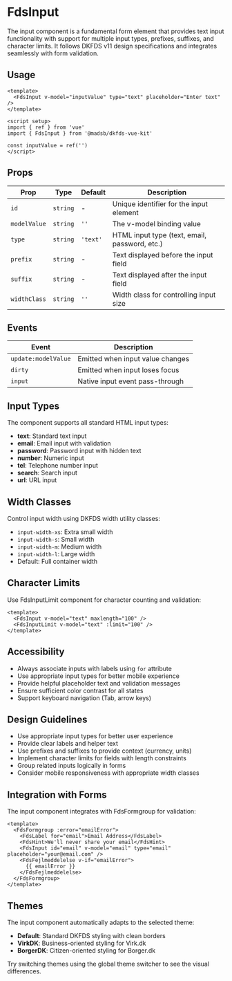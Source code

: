 # FdsInput

The input component is a fundamental form element that provides text input functionality with support for multiple input types, prefixes, suffixes, and character limits. It follows DKFDS v11 design specifications and integrates seamlessly with form validation.

## Usage

```vue
<template>
  <FdsInput v-model="inputValue" type="text" placeholder="Enter text" />
</template>

<script setup>
import { ref } from 'vue'
import { FdsInput } from '@madsb/dkfds-vue-kit'

const inputValue = ref('')
</script>
```

## Props

| Prop         | Type     | Default  | Description                                   |
| ------------ | -------- | -------- | --------------------------------------------- |
| `id`         | `string` | -        | Unique identifier for the input element       |
| `modelValue` | `string` | `''`     | The v-model binding value                     |
| `type`       | `string` | `'text'` | HTML input type (text, email, password, etc.) |
| `prefix`     | `string` | -        | Text displayed before the input field         |
| `suffix`     | `string` | -        | Text displayed after the input field          |
| `widthClass` | `string` | `''`     | Width class for controlling input size        |

## Events

| Event               | Description                      |
| ------------------- | -------------------------------- |
| `update:modelValue` | Emitted when input value changes |
| `dirty`             | Emitted when input loses focus   |
| `input`             | Native input event pass-through  |

## Input Types

The component supports all standard HTML input types:

- **text**: Standard text input
- **email**: Email input with validation
- **password**: Password input with hidden text
- **number**: Numeric input
- **tel**: Telephone number input
- **search**: Search input
- **url**: URL input

## Width Classes

Control input width using DKFDS width utility classes:

- `input-width-xs`: Extra small width
- `input-width-s`: Small width
- `input-width-m`: Medium width
- `input-width-l`: Large width
- Default: Full container width

## Character Limits

Use FdsInputLimit component for character counting and validation:

```vue
<template>
  <FdsInput v-model="text" maxlength="100" />
  <FdsInputLimit v-model="text" :limit="100" />
</template>
```

## Accessibility

- Always associate inputs with labels using `for` attribute
- Use appropriate input types for better mobile experience
- Provide helpful placeholder text and validation messages
- Ensure sufficient color contrast for all states
- Support keyboard navigation (Tab, arrow keys)

## Design Guidelines

- Use appropriate input types for better user experience
- Provide clear labels and helper text
- Use prefixes and suffixes to provide context (currency, units)
- Implement character limits for fields with length constraints
- Group related inputs logically in forms
- Consider mobile responsiveness with appropriate width classes

## Integration with Forms

The input component integrates with FdsFormgroup for validation:

```vue
<template>
  <FdsFormgroup :error="emailError">
    <FdsLabel for="email">Email Address</FdsLabel>
    <FdsHint>We'll never share your email</FdsHint>
    <FdsInput id="email" v-model="email" type="email" placeholder="your@email.com" />
    <FdsFejlmeddelelse v-if="emailError">
      {{ emailError }}
    </FdsFejlmeddelelse>
  </FdsFormgroup>
</template>
```

## Themes

The input component automatically adapts to the selected theme:

- **Default**: Standard DKFDS styling with clean borders
- **VirkDK**: Business-oriented styling for Virk.dk
- **BorgerDK**: Citizen-oriented styling for Borger.dk

Try switching themes using the global theme switcher to see the visual differences.
